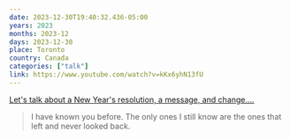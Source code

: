 ```yaml
---
date: 2023-12-30T19:40:32.436-05:00
years: 2023
months: 2023-12
days: 2023-12-30
place: Toronto
country: Canada
categories: ["talk"]
link: https://www.youtube.com/watch?v=kKx6yhN13fU
---
```

[Let's talk about a New Year's resolution, a message, and change....](https://www.youtube.com/watch?v=kKx6yhN13fU)

> I have known you before. The only ones I still know are the ones that left and never looked back.
